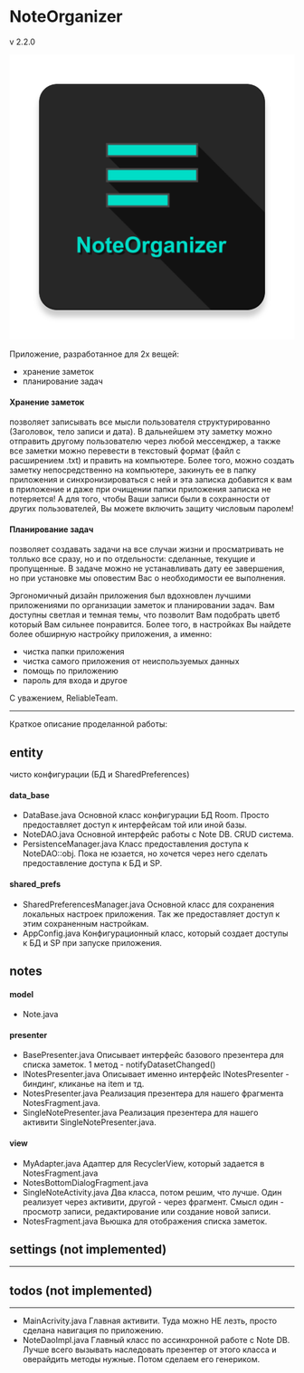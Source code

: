 # NoteOrganizer
v 2.2.0

![Image description](https://github.com/AhRaul/NoteOrganizer/blob/master/app/src/main/ic_launcher-web.png)

Приложение, разработанное для 2х вещей:
- хранение заметок
- планирование задач

#### Хранение заметок 
позволяет записывать все мысли пользователя структурированно (Заголовок, тело записи и дата). В дальнейшем эту заметку можно отправить другому пользователю через любой мессенджер, а также все заметки можно перевести в текстовый формат (файл с расширением .txt) и править на компьютере. Более того, можно создать заметку непосредственно на компьютере, закинуть ее в папку приложения и синхронизироваться с ней и эта записка добавится к вам в приложение и даже при очищении папки приложения записка не потеряется!
А для того, чтобы Ваши записи были в сохранности от других пользователей, Вы можете включить защиту числовым паролем!
#### Планирование задач
позволяет создавать задачи на все случаи жизни и просматривать не толлько все сразу, но и по отдельности: сделанные, текущие и пропущенные. В задаче можно не устанавливать дату ее завершения, но при установке мы оповестим Вас о необходимости ее выполнения.

Эргономичный дизайн приложения был вдохновлен лучшими приложениями по организации заметок и планировании задач. Вам доступны светлая и темная темы, что позволит Вам подобрать цветб который Вам сильнее понравится.
Более того, в настройках Вы найдете более обширную настройку приложения, а именно:
- чистка папки приложения
- чистка самого приложения от неиспользуемых данных
- помощь по приложению
- пароль для входа и другое

С уважением, ReliableTeam.


-----------
Краткое описание проделанной работы:
## entity 
чисто конфигурации (БД и SharedPreferences)
#### data_base
  - DataBase.java
  Основной класс конфигурации БД Room. Просто предоставляет доступ к интерфейсам той или иной базы.
  - NoteDAO.java
  Основной интерфейс работы с Note DB. CRUD система.
  - PersistenceManager.java
  Класс предоставления доступа к NoteDAO::obj. Пока не юзается, но хочется через него сделать предоставление доступа к БД и SP.
  
#### shared_prefs
- SharedPreferencesManager.java
  Основной класс для сохранения локальных настроек приложения. Так же предоставляет доступ к этим сохраненным настройкам.
- AppConfig.java
  Конфигурационный класс, который создает доступы к БД и SP при запуске приложения.
## notes 
#### model
- Note.java
#### presenter
- BasePresenter.java
  Описывает интерфейс базового презентера для списка заметок. 1 метод - notifyDatasetChanged()
- INotesPresenter.java
  Описывает именно интерфейс INotesPresenter - биндинг, кликанье на item и тд.
- NotesPresenter.java
  Реализация презентера для нашего фрагмента NotesFragment.java. 
- SingleNotePresenter.java
  Реализация презентера для нашего активити SingleNotePresenter.java. 
#### view
- MyAdapter.java
  Адаптер для RecyclerView, который задается в NotesFragment.java
- NotesBottomDialogFragment.java
- SingleNoteActivity.java
  Два класса, потом решим, что лучше. Один реализует через активити, другой - через фрагмент. Смысл один - просмотр записи, редактирование или создание новой записи.
- NotesFragment.java
  Вьюшка для отображения списка заметок.
## settings (not implemented)
------------
## todos (not implemented)
------------
- MainAcrivity.java
Главная активити. Туда можно НЕ лезть, просто сделана навигация по приложению.
- NoteDaoImpl.java
Главный класс по ассинхронной работе с Note DB. Лучше всего вызывать наследовать презентер от этого класса и оверайдить методы нужные. Потом сделаем его генериком.
